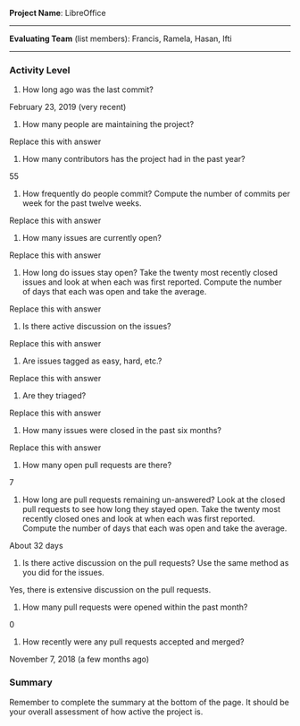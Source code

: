 **Project Name**: LibreOffice

---

**Evaluating Team** (list members): Francis, Ramela, Hasan, Ifti

---

### Activity Level

1. How long ago was the last commit?

February 23, 2019 (very recent)

1. How many people are maintaining the project?

Replace this with answer

1. How many contributors has the project had in the past year?

55

1. How frequently do people commit?
Compute the number of commits per week for the past twelve weeks.

Replace this with answer

1. How many issues are currently open?

Replace this with answer

1. How long do issues stay open?
Take the twenty most recently closed issues and look at when each was first reported.
Compute the number of days that each was open and take the average.

Replace this with answer

1. Is there active discussion on the issues?

Replace this with answer

1. Are issues tagged as easy, hard, etc.?

Replace this with answer

1. Are they triaged?

Replace this with answer

1. How many issues were closed in the past six months?

Replace this with answer

1. How many open pull requests are there?

7

1. How long are pull requests remaining un-answered?
Look at the closed pull requests to see how long they stayed open. Take the twenty most recently closed ones and look at when each was first reported. Compute the number of days that each was open and take the average.

About 32 days

1. Is there active discussion on the pull requests?
Use the same method as you did for the issues.

Yes, there is extensive discussion on the pull requests.

1. How many pull requests were opened within the past month?

0

1. How recently were any pull requests accepted and merged?

November 7, 2018 (a few months ago)

### Summary

Remember to complete the summary at the bottom of the page. It should be your overall assessment of how active the project is.
